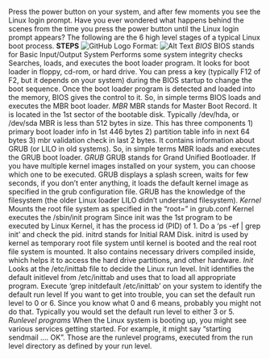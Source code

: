 Press the power button on your system, and after few moments you see the Linux login prompt.
Have you ever wondered what happens behind the scenes from the time you press the power button until the Linux login prompt appears?
The following are the 6 high level stages of a typical Linux boot process.
**STEPS**
![GitHub Logo](/images/logo.png)
Format: ![Alt Text](https://www.bing.com/images/search?view=detailV2&ccid=z6Rd78Uy&id=E2952D18AA48B7F686352313EE4CE2992CA865B1&thid=OIP.z6Rd78UyXN-Swz8_m0YrSAHaFK&mediaurl=https%3a%2f%2fcrybit.com%2fwp-content%2fuploads%2f2017%2f01%2fLinux-booting-process.png&exph=484&expw=694&q=startup+process+linux&simid=608008329170649248&selectedIndex=13&ajaxhist=0)
*BIOS*
BIOS stands for Basic Input/Output System
Performs some system integrity checks
Searches, loads, and executes the boot loader program.
It looks for boot loader in floppy, cd-rom, or hard drive. You can press a key (typically F12 of F2, but it depends on your system) during
the BIOS startup to change the boot sequence.
Once the boot loader program is detected and loaded into the memory, BIOS gives the control to it.
So, in simple terms BIOS loads and executes the MBR boot loader.
*MBR*
MBR stands for Master Boot Record.
It is located in the 1st sector of the bootable disk. Typically /dev/hda, or /dev/sda
MBR is less than 512 bytes in size. This has three components 1) primary boot loader info in 1st 446 bytes 2) partition table info in next
64 bytes 3) mbr validation check in last 2 bytes.
It contains information about GRUB (or LILO in old systems).
So, in simple terms MBR loads and executes the GRUB boot loader.
*GRUB*
GRUB stands for Grand Unified Bootloader.
If you have multiple kernel images installed on your system, you can choose which one to be executed.
GRUB displays a splash screen, waits for few seconds, if you don’t enter anything, it loads the default kernel image as specified in the 
grub configuration file.
GRUB has the knowledge of the filesystem (the older Linux loader LILO didn’t understand filesystem).
*Kernel*
Mounts the root file system as specified in the “root=” in grub.conf
Kernel executes the /sbin/init program
Since init was the 1st program to be executed by Linux Kernel, it has the process id (PID) of 1. Do a ‘ps -ef | grep init’ and check the pid.
initrd stands for Initial RAM Disk.
initrd is used by kernel as temporary root file system until kernel is booted and the real root file system is mounted. It also contains
necessary drivers compiled inside, which helps it to access the hard drive partitions, and other hardware.
*Init*
Looks at the /etc/inittab file to decide the Linux run level.
Init identifies the default initlevel from /etc/inittab and uses that to load all appropriate program.
Execute ‘grep initdefault /etc/inittab’ on your system to identify the default run level
If you want to get into trouble, you can set the default run level to 0 or 6. Since you know what 0 and 6 means, probably you might not do
that.
Typically you would set the default run level to either 3 or 5.
*Runlevel programs*
When the Linux system is booting up, you might see various services getting started. For example, it might say “starting sendmail …. OK”.
Those are the runlevel programs, executed from the run level directory as defined by your run level.
